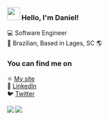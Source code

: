 ### <img src="https://media.giphy.com/media/hvRJCLFzcasrR4ia7z/giphy.gif" width="30px"> Hello, I'm Daniel!

💻 Software Engineer <br>
🏡 Brazilian, Based in Lages, SC 🌎

### You can find me on

⚛️ [My site](https://danielmeloramos.com.br) <br>
💼 [LinkedIn](https://www.linkedin.com/in/daniel-melo-ramos) <br>
🐦 [Twitter](https://twitter.com/DanielMeloRamo1) <br>

<a href="https://github.com/anuraghazra/github-readme-stats">
  <img align="left" src="https://github-readme-stats.vercel.app/api?username=danielmeloramos&count_private=true&show_icons=true&card_width=600&theme=buefy" />
</a>
<a href="https://github.com/anuraghazra/github-readme-stats">
  <img align="left" src="https://github-readme-stats.vercel.app/api/top-langs/?username=danielmeloramos&hide=css,html&theme=buefy" />
</a>